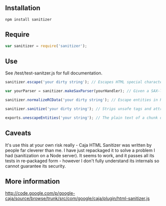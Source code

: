 ## Installation

```
npm install sanitizer
```

## Require

```js
var sanitizer = require('sanitizer');
```

## Use

See /test/test-sanitzer.js for full documentation.

```js
sanitizer.escape('your dirty string'); // Escapes HTML special characters in attribute values as HTML entities
```

```js
var yourParser = sanitizer.makeSaxParser(yourHandler); // Given a SAX-like event handler, produce a function that feeds those events and a parameter to the event handler.
```

```js
sanitizer.normalizeRCData('your dirty string'); // Escape entities in RCDATA that can be escaped without changing the meaning.
```

```js
sanitizer.sanitize('your dirty string'); // Strips unsafe tags and attributes from html.
```

```js
exports.unescapeEntities('your string'); // The plain text of a chunk of HTML CDATA which possibly containing.
```

## Caveats

It's use this at your own risk really - Caja HTML Sanitizer was written by people far cleverer than me. I have just repackaged it to solve a problem I had (sanitization on a Node server). It seems to work, and it passes all its tests in re-packaged form - however I don't fully understand its internals so cannot guarantee its security.


## More information

http://code.google.com/p/google-caja/source/browse/trunk/src/com/google/caja/plugin/html-sanitizer.js
